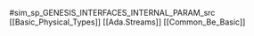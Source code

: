 #sim_sp_GENESIS_INTERFACES_INTERNAL_PARAM_src
[[Basic_Physical_Types]]
[[Ada.Streams]]
[[Common_Be_Basic]]
